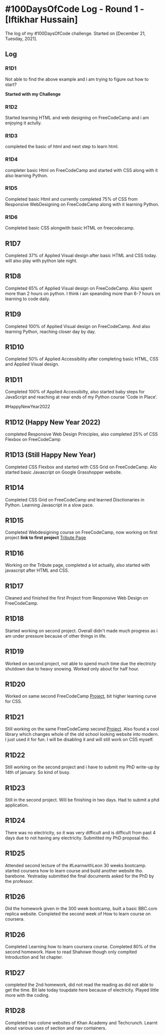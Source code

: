 # #100DaysOfCode Log - Round 1 - [Iftikhar Hussain]

The log of my #100DaysOfCode challenge. Started on [December 21, Tuesday, 2021].

## Log

### R1D1

<!-- Started a Weather App. Worked on the draft layout of the app, struggled with OpenWeather API http://www.example.com -->

Not able to find the above example and i am trying to figure out how to start?

**Started with my Challenge**

### R1D2

Started learning HTML and web designing on FreeCodeCamp and i am enjoying it actully.

### R1D3

completed the basic of html and next step to learn html.

### R1D4

completer basic Html on FreeCodeCamp and started with CSS along with it also learning Python.

### R1D5

Completed basic Html and currently completed 75% of CSS from Responsive WebDesigning on FreeCodeCamp along with it learning Python.

### R1D6 

Completed basic CSS alongwith basic HTML on freecodecamp. 


## R1D7

Completed 37% of Applied Visual design after basic HTML and CSS today. will also play with python late night.


## R1D8

Completed 65% of Applied Visual design on FreeCodeCamp. Also spent more than 2 hours on python. I think i am speanding more than 6-7 hours on learning to code daily. 

## R1D9

Completed 100% of Applied Visual design on FreeCodeCamp. And also learning Python, reaching closer day by day.

## R1D10 

Completed 50% of Applied Accessibility after completing basic HTML, CSS and Applied Visual design.

## R1D11

Completed 100% of Applied Accessibilty, also started baby steps for JavaScript and reaching at near ends of my Python course 'Code in Place'.

#HappyNewYear2022


## R1D12 (Happy New Year 2022)

completed Responsive Web Design Principles, also completed 25% of CSS Flexbox on FreeCodeCamp

## R1D13 (Still Happy New Year)

Completed CSS Flexbox and started with CSS Grid on FreeCodeCamp. Alo started basic Javascript on Google Grasshopper website. 


## R1D14

Completed CSS Grid on FreeCodeCamp and learned Disctionaries in Python. Learning Javascript in a slow pace.

## R1D15
Completed Webdesigining course on  FreeCodeCamp, now working on first project **link to first project** [Tribute Page](https://codepen.io/ifti891/pen/wvrjwXP)


## R1D16

Working on the Tribute page, completed a lot actually, also started with javascript after HTML and CSS.

## R1D17
Cleaned and finished the first Project from Responsive Web Design on FreeCodeCamp. 

## R1D18
Started working on second project. Overall didn't made much progress as i am under pressure because of other things in life.

## R1D19
Worked on second project, not able to spend much time due the electricty shutdown due to heavy snowing. Worked only about for half hour.

## R1D20
Worked on same second FreeCodeCamp [Project](https://codepen.io/ifti891/pen/xxXJWYx?editors=1000), bit higher learning curve for CSS. 

## R1D21
Still working on the same FreeCodeCamp second [Project](https://codepen.io/ifti891/pen/xxXJWYx?editors=1000). Also found a cool library which changes whole of the old school looking website into modern. I just used it for fun. I will be disabling it and will still work on CSS myself.  

## R1D22
Still working on the second project and i have to submit my PhD write-up by 14th of january. So kind of busy. 

## R1D23
Still in the second project. Will be finishing in two days. Had to submit a phd application.

## R1D24
There was no electricity, so it was very difficult and is difficult from past 4 days due to not having any electricity. Submitted my PhD proposal tho. 

## R1D25
Attended second lecture of the #LearnwithLeon 30 weeks bootcamp. started coursera how to learn course and build another website tho. barebone. Yestraday submitted the final documents asked for the PhD by the professor.

## R1D26
Did the homework given in the 300 week bootcamp, built a basic BBC.com replica website. Completed the second week of How to learn course on coursera.

## R1D26

Completed Learning how to learn coursera course. Completed 80% of the second homework. Have to read Shahowe though only complted Introduction and 1st chapter.

## R1D27
completed the 2nd homework, did not read the reading as did not able to get the time. Bit late today toupdate here because of electricity. Played little more with the coding.

## R1D28
Completed two colone websites of Khan Academy and Techcrunch.  Learnt about various uses of section and nav containers.